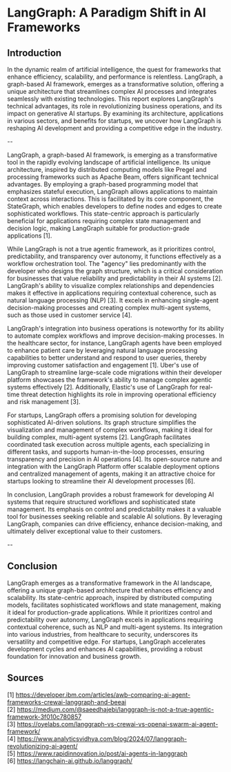 # LangGraph: A Paradigm Shift in AI Frameworks

## Introduction

In the dynamic realm of artificial intelligence, the quest for frameworks that enhance efficiency, scalability, and performance is relentless. LangGraph, a graph-based AI framework, emerges as a transformative solution, offering a unique architecture that streamlines complex AI processes and integrates seamlessly with existing technologies. This report explores LangGraph's technical advantages, its role in revolutionizing business operations, and its impact on generative AI startups. By examining its architecture, applications in various sectors, and benefits for startups, we uncover how LangGraph is reshaping AI development and providing a competitive edge in the industry.

--



LangGraph, a graph-based AI framework, is emerging as a transformative tool in the rapidly evolving landscape of artificial intelligence. Its unique architecture, inspired by distributed computing models like Pregel and processing frameworks such as Apache Beam, offers significant technical advantages. By employing a graph-based programming model that emphasizes stateful execution, LangGraph allows applications to maintain context across interactions. This is facilitated by its core component, the StateGraph, which enables developers to define nodes and edges to create sophisticated workflows. This state-centric approach is particularly beneficial for applications requiring complex state management and decision logic, making LangGraph suitable for production-grade applications [1].

While LangGraph is not a true agentic framework, as it prioritizes control, predictability, and transparency over autonomy, it functions effectively as a workflow orchestration tool. The "agency" lies predominantly with the developer who designs the graph structure, which is a critical consideration for businesses that value reliability and predictability in their AI systems [2]. LangGraph's ability to visualize complex relationships and dependencies makes it effective in applications requiring contextual coherence, such as natural language processing (NLP) [3]. It excels in enhancing single-agent decision-making processes and creating complex multi-agent systems, such as those used in customer service [4].

LangGraph's integration into business operations is noteworthy for its ability to automate complex workflows and improve decision-making processes. In the healthcare sector, for instance, LangGraph agents have been employed to enhance patient care by leveraging natural language processing capabilities to better understand and respond to user queries, thereby improving customer satisfaction and engagement [1]. Uber's use of LangGraph to streamline large-scale code migrations within their developer platform showcases the framework's ability to manage complex agentic systems effectively [2]. Additionally, Elastic's use of LangGraph for real-time threat detection highlights its role in improving operational efficiency and risk management [3].

For startups, LangGraph offers a promising solution for developing sophisticated AI-driven solutions. Its graph structure simplifies the visualization and management of complex workflows, making it ideal for building complex, multi-agent systems [2]. LangGraph facilitates coordinated task execution across multiple agents, each specializing in different tasks, and supports human-in-the-loop processes, ensuring transparency and precision in AI operations [4]. Its open-source nature and integration with the LangGraph Platform offer scalable deployment options and centralized management of agents, making it an attractive choice for startups looking to streamline their AI development processes [6].

In conclusion, LangGraph provides a robust framework for developing AI systems that require structured workflows and sophisticated state management. Its emphasis on control and predictability makes it a valuable tool for businesses seeking reliable and scalable AI solutions. By leveraging LangGraph, companies can drive efficiency, enhance decision-making, and ultimately deliver exceptional value to their customers.



--

## Conclusion

LangGraph emerges as a transformative framework in the AI landscape, offering a unique graph-based architecture that enhances efficiency and scalability. Its state-centric approach, inspired by distributed computing models, facilitates sophisticated workflows and state management, making it ideal for production-grade applications. While it prioritizes control and predictability over autonomy, LangGraph excels in applications requiring contextual coherence, such as NLP and multi-agent systems. Its integration into various industries, from healthcare to security, underscores its versatility and competitive edge. For startups, LangGraph accelerates development cycles and enhances AI capabilities, providing a robust foundation for innovation and business growth.

 ## Sources
[1] https://developer.ibm.com/articles/awb-comparing-ai-agent-frameworks-crewai-langgraph-and-beeai  
[2] https://medium.com/@saeedhajebi/langgraph-is-not-a-true-agentic-framework-3f010c780857  
[3] https://oyelabs.com/langgraph-vs-crewai-vs-openai-swarm-ai-agent-framework/  
[4] https://www.analyticsvidhya.com/blog/2024/07/langgraph-revolutionizing-ai-agent/  
[5] https://www.rapidinnovation.io/post/ai-agents-in-langgraph  
[6] https://langchain-ai.github.io/langgraph/